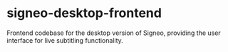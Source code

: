 # signeo-desktop-frontend
Frontend codebase for the desktop version of Signeo, providing the user interface for live subtitling functionality.
